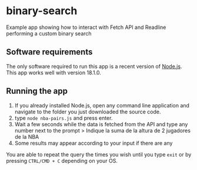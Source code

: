 # binary-search
 Example app showing how to interact with Fetch API and Readline performing a custom binary search
## Software requirements
 The only software required to run this app is a recent version of [Node.js](https://nodejs.org/en/). This app works well with version 18.1.0.

## Running the app
1. If you already installed Node.js, open any command line application and navigate to the folder you just downloaded the source code.
2. type `node nba-pairs.js` and press enter.
3. Wait a few seconds while the data is fetched from the API and type any number next to the prompt > Indique la suma de la altura de 2 jugadores de la NBA
4. Some results may appear according to your input if there are any
  
You are able to repeat the query the times you wish until you type `exit` or by pressing `CTRL/CMD + C` depending on your OS.
